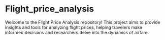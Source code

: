 # Flight_price_analysis
Welcome to the Flight Price Analysis repository! This project aims to provide insights and tools for analyzing flight prices, helping travelers make informed decisions and researchers delve into the dynamics of airfare.
